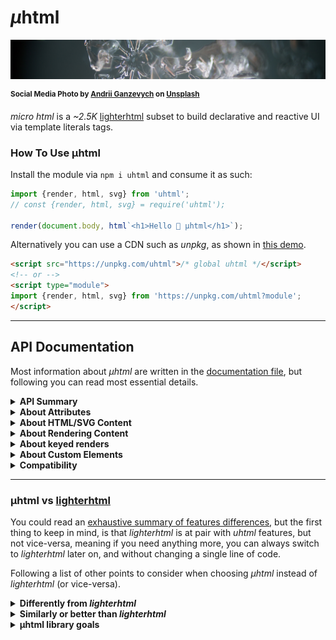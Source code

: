 # <em>µ</em>html

![snow flake](./uhtml-head.jpg)

<sup>**Social Media Photo by [Andrii Ganzevych](https://unsplash.com/@odya_kun) on [Unsplash](https://unsplash.com/)**</sup>

_micro html_ is a _~2.5K_ [lighterhtml](https://github.com/WebReflection/lighterhtml#readme) subset to build declarative and reactive UI via template literals tags.



### How To Use µhtml

Install the module via `npm i uhtml` and consume it as such:

```js
import {render, html, svg} from 'uhtml';
// const {render, html, svg} = require('uhtml');

render(document.body, html`<h1>Hello 👋 µhtml</h1>`);
```

Alternatively you can use a CDN such as _unpkg_, as shown in [this demo](https://codepen.io/WebReflection/pen/bGdBjjL?editors=0010).
```html
<script src="https://unpkg.com/uhtml">/* global uhtml */</script>
<!-- or -->
<script type="module">
import {render, html, svg} from 'https://unpkg.com/uhtml?module';
</script>
```

- - -

## API Documentation

Most information about _µhtml_ are written in the [documentation file](./DOCUMENTATION.md), but following you can read most essential details.

<details>
  <summary><strong>API Summary</strong></summary>
  <div>

The module exports the following functionalities:

  * a `render(where, what)` function to populate the `where` DOM node with `what` content, which can be a DOM node, or the returning value of `html` and `svg` tags. The `render` function returns the `where` DOM node itself.
  * a `html` template literal [tag](https://developer.mozilla.org/en-US/docs/Web/JavaScript/Reference/Template_literals#Tagged_templates), to produce any sort of _HTML_ content
  * a `svg` template literal [tag](https://developer.mozilla.org/en-US/docs/Web/JavaScript/Reference/Template_literals#Tagged_templates), to produce any sort of _SVG_ content
  * both `html` and `svg` implements a `.for(reference[, id])` template tag function for _keyed_ weak relationships within the node
  * both `html` and `svg` implements a `.node` template tag function for one-off HTML or SVG creation

  </div>
</details>

<details>
  <summary><strong>About Attributes</strong></summary>
  <div>

Any element can have one or more attribute, either interpolated or not.

```js
render(document.body, html`
  <div id="main"
        class=${`content ${extra}`}
        data-fancy=${fancy}>
    <p contenteditable=${editable}
        onclick=${listener}
        class="${['container', 'user'].join(' ')}">
      Hello ${user.name}, feel free to edit this content.
    </p>
  </div>
`);
```

These are the rules to follow for attributes:

  * interpolated attributes don't require the usage of quotes, but these work either ways. `name=${value}` is OK, and so is `name="${value}"` or even `name='${value}'`
  * you cannot have sparse attribute interpolations: always use one interpolation to define each attribute that needs one, but never write things like `style="top:${x};left${y}"` as the parser will simply breaks with an error _bad template_. Use template literals within interpolations, if you want to obtain exact same result: ``style=${`top:${x};left${y}`}``
  * if the passed value is `null` or `undefined`, the attribute will be removed. If the value is something else, it will be set as is as value. If the attribute was previously removed, the same attribute will be placed back again. If the value is the same as it was before, nothing happens
  * if the attribute name starts with `on`, as example, `onclick=${...}`, it will be set as listener. If the listener changes, the previous one will be automatically removed
  * if the attribute starts with a `.` dot, as in `.setter=${value}`, the value will be passed directly to the element per each update. If such value is a known setter, either native elements or defined via Custom Elements, the setter will be invoked per each update, even if the value is the same
  * if the attribute name is `ref`, as in `ref=${object}`, the `object.current` property will be assigned to the node, once this is rendered, and per each update

  </div>
</details>

<details>
  <summary><strong>About HTML/SVG Content</strong></summary>
  <div>

It is possible to place interpolations within any kind of node, and together with text or other nodes too.

```js
render(document.body, html`
  <table>
    ${lines.map((text, i) => html`
      <tr><td>Row ${i} with text: ${text}</td></tr>
    `)}
  </table>
`);
```

There are only two exceptional nodes that do not allow sparse content within themselves: the `style` element, and the `textarea` one.

```js
// DON'T DO THIS
render(document.body, html`
  <style>
    body { font-size: ${fontSize}; }
  </style>
  <textarea>
    Write here ${user.name}
  </textarea>
`);

// DO THIS INSTEAD
render(document.body, html`
  <style>
  ${`
    body { font-size: ${fontSize}; }
  `}
  </style>
  <textarea>
  ${`
    Write here ${user.name}
  `}
  </textarea>
`);
```

Beside nodes where the content will be inevitably just text, like it is for `style` or `textarea`, as example, every other interpolation can contain primitives, as strings, numbers, or even booleans, or the returned value of `html` or `svg`, plus regular DOM nodes.

The only special case are _Array_ of either primitives, or returned values from `html` or `svg`.


```js
render(document.body, html`
  <ul>
    <li>This is ${'primitive'}</li>
    <li>This is joined as primitives: ${[1, 2, 3]}</li>
    ${lines.map((text, i) => html`
      <li>Row ${i} with content: ${text}</li>
    `)}
  </ul>
`);
```

  </div>
</details>

<details>
  <summary><strong>About Rendering Content</strong></summary>
  <div>

The second `what` argument of the `render(where, what)` signature can be either a function, which returning value will be used to populate the content, the result of `html` or `svg` tags, or a DOM node, so that it is possible to render within a render.


```js
const Button = selector => {
  const button = document.querySelector(selector);
  return count => render(button, html`Clicks: ${count}`);
};

const Clicker = selector => {
  const button = Button(selector);
  return function update(count) {
    return render(document.body, html`
      <div onclick=${() => update(++count)}>
        Click again:
        ${button(count)}
      </div>
    `);
  };
}

const clicker = Clicker('#btn-clicker');
clicker(0);
```

  </div>
</details>

<details>
  <summary><strong>About keyed renders</strong></summary>
  <div>

_µhtml_ `html` and `svg` tags implement exact same API offered by _lighterhtml_.

This means that both `html.for(reference[, id])` and `svg.for(reference[, id])` will weakly relate the node with the reference, and an optional unique id, instead of using its internal auto-referenced algorithm.

```js
render(document.body, html`
  <ul>
    ${items.map(item => html.for(item)`
      <li>Keyed row with content: ${item.text}</li>
    `)}
  </ul>
`);
```

  </div>
</details>

<details>
  <summary><strong>About Custom Elements</strong></summary>
  <div>

Custom Elements are either brought you, in a simplified manner, via [µce](https://github.com/WebReflection/uce#readme) (_micro custom elements_), which is a 3K library based on _µhtml_, or via vanilla JS, as demoed in [WebComponents.dev](https://webcomponents.dev/edit/dP0G85PrChRv7CsAvGXb).

  </div>
</details>

<details>
  <summary><strong>Compatibility</strong></summary>
  <div>

This module works in IE11, Edge, and every other Desktop to Mobile browser, including KaiOS.

  </div>
</details>

- - -



### µhtml vs [lighterhtml](https://github.com/WebReflection/lighterhtml#readme)

You could read an [exhaustive summary of features differences](https://gist.github.com/WebReflection/761052d6dae7c8207d2fcba7cdede295#dom-engines-features-comparison), but the first thing to keep in mind, is that _lighterhtml_ is at pair with _uhtml_ features, but not vice-versa, meaning if you need anything more, you can always switch to _lighterhtml_ later on, and without changing a single line of code.

Following a list of other points to consider when choosing _µhtml_ instead of _lighterhtml_ (or vice-versa).

<details>
  <summary><strong>Differently from <em>lighterhtml</em></strong></summary>
  <div>

  * there are **no sparse attributes**, each attribute *must* have a single interpolated value: `attribute=${value}` is OK, `attribute="${a}${b}"` is not, and `attribute="some ${'partial'}"` is not allowed neither.
  * the interpolations are simple: primitive, or array of primitives, and nodes, or array of nodes.
  * the `style` attribute is not special at all: if you want to pass objects there, please transform these as you prefer.
  * the _domdiff_ has been replaced with [udomdiff](https://github.com/WebReflection/udomdiff#readme), with a new blazing fast and super small diffing algorithm written from scratch
  * the `template` argument is not normalized. If you target browsers with issue with such argument, please be sure you transpile your code with latest _Babel_ before shipping to production
  * no _domtagger_ whatsoever, you can't change the current behavior of the library in any way

  </div>
</details>

<details>
  <summary><strong>Similarly or better than <em>lighterhtml</em></strong></summary>
  <div>

  * _uhtml_ should *not* suffer any of the IE11/Edge issues, or invalid SVG attributes warnings, as the parsing is done differently 🎉
  * nested `html` and `svg` are allowed like in _lighterhtml_. The version `0` of this library didn't allow that, hence it was more "_surprise prone_". _uhtml_ in that sense is more like a drop-in replacement for _lighterhtml_, and vice-versa
  * keyed results via `htmlfor(...)` or `svg.for(...)`, as well as one-off node creation, via `html.node` or `svg.node` are the same found in _lighterhtml_
  * the `ref=${...}` attribute works same as _lighterhtml_, enabling hooks, or _React_ style, out of the box
  * the `.property=${...}` *direct setter* is still available
  * self closing nodes are also supported, go wild with `<custom-elements />` or even `<span />`
  * the wire parsing logic has been simplified even more, resulting in slightly [better bootstrap and update performance](https://github.com/krausest/js-framework-benchmark/pull/698)
  * it's half of _lighterhtml_ production size, mostly because ...
  * there are no 3rd parts dependencies, except for [µparser](https://github.com/WebReflection/uparser#readme), [µdomdiff](https://github.com/WebReflection/udomdiff#readme), and for `@ungap/create-content`, needed only for IE11, but removable via [@ungap/degap](https://github.com/ungap/degap#readme), same way I've done it [here](./rollup/new.config.js), or [babel-plugin-remove-ungap](https://github.com/cfware/babel-plugin-remove-ungap#readme). The compressed final size difference is just around _~0.2K_ though.

  </div>
</details>

<details>
  <summary><strong>µhtml library goals</strong></summary>
  <div>

  * be an essential/ideal companion for [wickedElements](https://github.com/WebReflection/wicked-elements#readme), [hookedElements](https://github.com/WebReflection/hooked-elements#readme), or any third part that would like a _lighterhtml_ like API, without the extra weight
  * keep it as simple as possible, but not simpler
  * see if there is room for improvements in _lighterhtml_ whenever _uhtml_ simplifications allow to be ported there

  </div>
</details>
